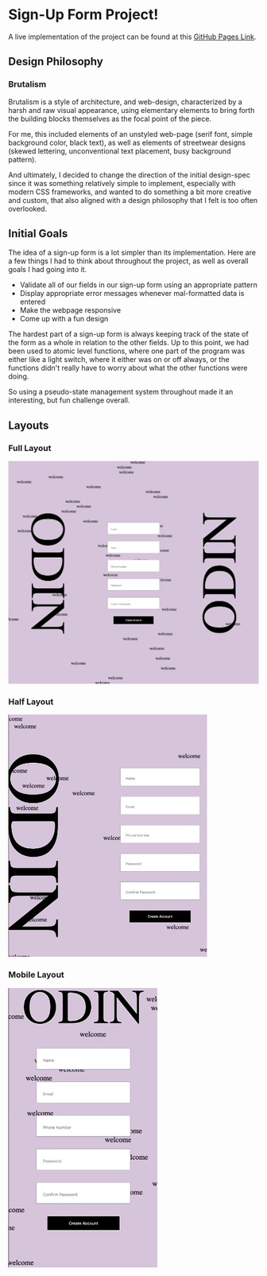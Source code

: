 # Sign-Up Form Project!
A live implementation of the project can be found at this [GitHub Pages Link](https://emannuelmartineztest.github.io/sign-up-form/).

## Design Philosophy
### Brutalism
Brutalism is a style of architecture, and web-design, characterized by a harsh and raw visual appearance, using elementary
elements to bring forth the building blocks themselves as the focal point of the piece. 

For me, this included elements of an unstyled web-page (serif font, simple background color, black text), as well
as elements of streetwear designs (skewed lettering, unconventional text placement, busy background pattern).

And ultimately, I decided to change the direction of the initial design-spec since it was something relatively
simple to implement, especially with modern CSS frameworks, and wanted to do something a bit more creative and custom, 
that also aligned with a design philosophy that I felt is too often overlooked.

## Initial Goals
The idea of a sign-up form is a lot simpler than its implementation. Here are a few things I had to think about throughout
the project, as well as overall goals I had going into it.

- Validate all of our fields in our sign-up form using an appropriate pattern
- Display appropriate error messages whenever mal-formatted data is entered
- Make the webpage responsive
- Come up with a fun design

The hardest part of a sign-up form is always keeping track of the state of the form as a whole in relation to 
the other fields. Up to this point, we had been used to atomic level functions, where one part of the program was either
like a light switch, where it either was on or off always, or the functions didn't really have to worry about what the other
functions were doing. 

So using a pseudo-state management system throughout made it an interesting, but fun challenge overall.

## Layouts
### Full Layout
<img src="./assets/full-layout.png" width="600">

### Half Layout
<img src="./assets/half-layout.png" width="400" height="487">

### Mobile Layout
<img src="./assets/mobile-layout.png" width="300">